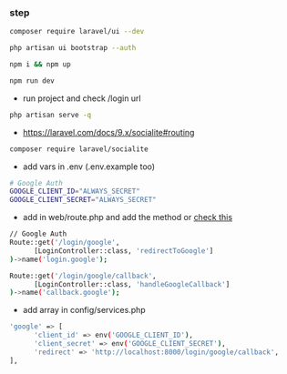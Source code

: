 ### step

```sh
composer require laravel/ui --dev
```

```sh
php artisan ui bootstrap --auth
```

```sh
npm i && npm up
```

```sh
npm run dev
```

-   run project and check /login url

```sh
php artisan serve -q
```

-   https://laravel.com/docs/9.x/socialite#routing

```sh
composer require laravel/socialite
```

-   add vars in .env (.env.example too)

```sh
# Google Auth
GOOGLE_CLIENT_ID="ALWAYS_SECRET"
GOOGLE_CLIENT_SECRET="ALWAYS_SECRET"
```

-   add in web/route.php and add the method or [check this](https://github.com/Lukmanern/laravel-with-google-auth/blob/master/app/Http/Controllers/Auth/LoginController.php)

```sh
// Google Auth
Route::get('/login/google',
      [LoginController::class, 'redirectToGoogle']
)->name('login.google');

Route::get('/login/google/callback',
      [LoginController::class, 'handleGoogleCallback']
)->name('callback.google');
```

-   add array in config/services.php

```sh
'google' => [
      'client_id' => env('GOOGLE_CLIENT_ID'),
      'client_secret' => env('GOOGLE_CLIENT_SECRET'),
      'redirect' => 'http://localhost:8000/login/google/callback',
],
```
